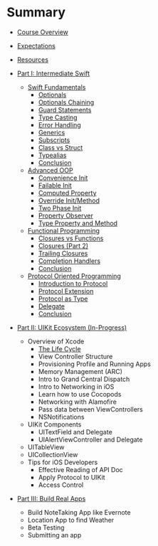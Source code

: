 # Summary
  * [Course Overview](0000/0002_Course_Overview.md)
  * [Expectations](0000/0004_Expectation.md)
  * [Resources](0000/0005_Resources.md)


  * [Part I: Intermediate Swift]()
    * [Swift Fundamentals](1000/1100/1100_intro.md)
      * [Optionals](1000/1100//1101_optionals.md)
      * [Optionals Chaining](1000/1100/1102_optionals_chaining.md)
      * [Guard Statements](1000/1100/1103_guard_statements.md)
      * [Type Casting](1000/1100/1104_type_casting.md)
      * [Error Handling](1000/1100/1105_error_handling.md)
      * [Generics](1000/1100/1106_generics.md)
      * [Subscripts](1000/1100/1107_subscripts.md)
      * [Class vs Struct](1000/1100/1108_class_vs_struct.md)
      * [Typealias](1000/1100/1109_typealias.md)
      * [Conclusion]()
    * [Advanced OOP](1000/1200/1200_intro.md)
      * [Convenience Init](1000/1200/1201_convenience_init.md)
      * [Failable Init](1000/1200/1202_failable_init.md)
      * [Computed Property](1000/1200/1203_computed_property.md)
      * [Override Init/Method](1000/1200/1204_override_init_method.md)
      * [Two Phase Init](1000/1200/1205_two_phase_init.md)
      * [Property Observer](1000/1200/1206_property_observer.md)
      * [Type Property and Method](1000/1200/1207_type_property_method.md)
    * [Functional Programming](1000/1300/1300_intro.md)
      * [Closures vs Functions](1000/1300/1301_closures_vs_functions.md)
      * [Closures (Part 2)](1000/1300/1302_closures_part2.md)
      * [Trailing Closures](1000/1300/1303_trailing_closures.md)
      * [Completion Handlers](1000/1300/1304_completion_handlers.md)
      * [Conclusion]()
    * [Protocol Oriented Programming](1000/1400/1400_intro.md)
      * [Introduction to Protocol](1000/1400/1401_intro_to_protocol.md)
      * [Protocol Extension](1000/1400/1402_protocol_extension.md)
      * [Protocol as Type](1000/1400/1403_protocol_as_type.md)
      * [Delegate](1000/1400/1404_delegate.md)
      * [Conclusion]()


  * [Part II: UIKit Ecosystem (In-Progress)](2000/2000_intro.md)
    * Overview of Xcode
      * [The Life Cycle](2000/the_life_cycle.md)
      * View Controller Structure
      * Provisioning Profile and Running Apps
      * Memory Management (ARC)
      * Intro to Grand Central Dispatch
      * Intro to Networking in iOS
      * Learn how to use Cocopods
      * Networking with Alamofire
      * Pass data between ViewControllers
      * NSNotifications
    * UIKit Components
      * UITextField and Delegate
      * UIAlertViewController and Delegate
    * UITableView
    * UICollectionView
    * Tips for iOS Developers
      * Effective Reading of API Doc    
      * Apply Protocol to UIKit
      * Access Control   


* [Part III: Build Real Apps](3000/3000_intro.md)
  * Build NoteTaking App like Evernote
  * Location App to find Weather
  * Beta Testing
  * Submitting an app
